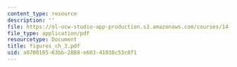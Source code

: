 ```yaml
---
content_type: resource
description: ''
file: https://ol-ocw-studio-app-production.s3.amazonaws.com/courses/14-451-macroeconomic-theory-i-spring-2007/a070018563bb2888e60341038c53c8f1_figures_ch_3.pdf
file_type: application/pdf
resourcetype: Document
title: figures_ch_3.pdf
uid: a0700185-63bb-2888-e603-41038c53c8f1
---
```

